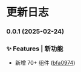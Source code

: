 # 更新日志 


### 0.0.1 (2025-02-24)


### ✨ Features | 新功能

* 新增 70+ 组件 ([bfa0974](https://github.com/zhangyao1990/elegant-wui-uni/commit/bfa0974112762d34e2ba85f026b9621bc208ab01))
